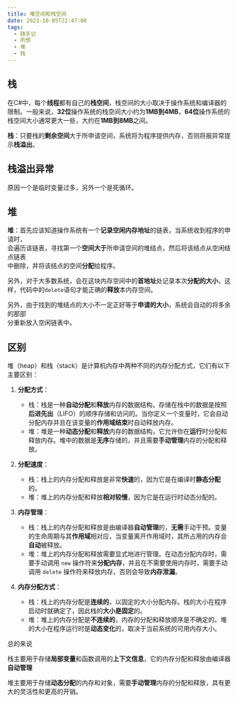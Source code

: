 ```yaml
---
title: 堆空间和栈空间
date: 2023-10-05T22:47:00
tags:
  - 随手记
  - 所想
  - 堆
  - 栈
---
```

## 栈

在C#中，每个**线程**都有自己的**栈空间**，栈空间的大小取决于操作系统和编译器的限制。一般来说，**32位**操作系统的栈空间大小约为**1MB到4MB**，**64位**操作系统的栈空间大小通常更大一些，大约在**1MB到8MB**之间。

**栈**：只要栈的**剩余空间**大于所申请空间，系统将为程序提供内存，否则将报异常提示**栈溢出**。

## 栈溢出异常

原因一个是临时变量过多，另外一个是死循环。

## 堆

**堆**：首先应该知道操作系统有一个**记录空闲内存地址**的链表，当系统收到程序的申请时，  
会遍历该链表，寻找第一个**空间大于**所申请空间的堆结点，然后将该结点从空闲结点链表  
中删除，并将该结点的空间**分配**给程序。

另外，对于大多数系统，会在这块内存空间中的**首地址**处记录本次**分配的大小**，这样，代码中的`delete`语句才能正确的**释放**本内存空间。

另外，由于找到的堆结点的大小不一定正好等于**申请的大小**，系统会自动的将多余的那部  
分重新放入空闲链表中。

## 区别

堆（heap）和栈（stack）是计算机内存中两种不同的内存分配方式，它们有以下主要区别：

1. **分配方式**：
   - 栈：栈是一种**自动分配**和**释放**内存的数据结构，存储在栈中的数据是按照**后进先出**（LIFO）的顺序存储和访问的。当你定义一个变量时，它会自动分配内存并且在该变量的**作用域结束**时自动释放内存。
   - 堆：堆是一种**动态分配**和**释放**内存的数据结构，它允许你在**运行**时分配和释放内存。堆中的数据是**无序**存储的，并且需要**手动管理**内存的分配和释放。

2. **分配速度**：
   - 栈：栈上的内存分配和释放是非常**快速**的，因为它是在编译时**静态分配**的。
   - 堆：堆上的内存分配和释放**相对较慢**，因为它是在运行时动态分配的。

3. **内存管理**：
   - 栈：栈上的内存分配和释放是由编译器**自动管理**的，**无需**手动干预。变量的生命周期与其**作用域**相对应，当变量离开作用域时，其所占用的内存会**自动**被释放。
   - 堆：堆上的内存分配和释放需要显式地进行管理。在动态分配内存时，需要手动调用 `new` 操作符来**分配内存**，并且在不需要使用内存时，需要手动调用 `delete` 操作符来释放内存，否则会导致**内存泄漏**。

4. **内存分配方式**：
   - 栈：栈上的内存分配是**连续的**，以固定的大小分配内存。栈的大小在程序启动时就确定了，因此栈的**大小是固定**的。
   - 堆：堆上的内存分配是**不连续的**，内存的分配和释放顺序是不确定的。堆的大小在程序运行时是**动态变化**的，取决于当前系统的可用内存大小。

总的来说

栈主要用于存储**局部变量**和函数调用的**上下文信息**，它的内存分配和释放由编译器**自动管理**

堆主要用于存储**动态分配**的内存和对象，需要**手动管理**内存的分配和释放，具有更大的灵活性和更高的开销。
